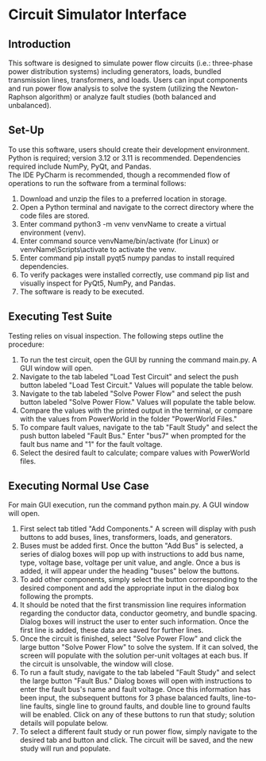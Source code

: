 # __Circuit Simulator Interface__

## Introduction
This software is designed to simulate power flow circuits (i.e.: three-phase power distribution systems) including generators, loads, bundled transmission lines, transformers, and loads. Users can input components and run power flow analysis to solve the system (utilizing the Newton-Raphson algorithm) or analyze fault studies (both balanced and unbalanced).

## Set-Up
To use this software, users should create their development environment. Python is required; version 3.12 or 3.11 is recommended. Dependencies required include NumPy, PyQt, and Pandas.   
The IDE PyCharm is recommended, though a recommended flow of operations to run the software from a terminal follows:

1. Download and unzip the files to a preferred location in storage.
2. Open a Python terminal and navigate to the correct directory where the code files are stored.
3. Enter command python3 -m venv venvName to create a virtual environment (venv).
4. Enter command source venvName/bin/activate (for Linux) or venvName\Scripts\activate to activate the venv.
5. Enter command pip install pyqt5 numpy pandas to install required dependencies.
6. To verify packages were installed correctly, use command pip list and visually inspect for PyQt5, NumPy, and Pandas.
7. The software is ready to be executed.

## Executing Test Suite
Testing relies on visual inspection. The following steps outline the procedure:
1. To run the test circuit, open the GUI by running the command main.py. A GUI window will open. 
2. Navigate to the tab labeled "Load Test Circuit" and select the push button labeled "Load Test Circuit." Values will populate the table below.
3. Navigate to the tab labeled "Solve Power Flow" and select the push button labeled "Solve Power Flow." Values will populate the table below.
4. Compare the values with the printed output in the terminal, or compare with the values from PowerWorld in the folder "PowerWorld Files."
5. To compare fault values, navigate to the tab "Fault Study" and select the push button labeled "Fault Bus." Enter "bus7" when prompted for the fault bus name and "1" for the fault voltage. 
6. Select the desired fault to calculate; compare values with PowerWorld files. 


## Executing Normal Use Case
For main GUI execution, run the command python main.py. A GUI window will open.

1. First select tab titled "Add Components." A screen will display with push buttons to add buses, lines, transformers, loads, and generators.
2. Buses must be added first. Once the button "Add Bus" is selected, a series of dialog boxes will pop up with instructions to add bus name, type, voltage base, voltage per unit value, and angle. Once a bus is added, it will appear under the heading "buses" below the buttons.
3. To add other components, simply select the button corresponding to the desired component and add the appropriate input in the dialog box following the prompts.
4. It should be noted that the first transmission line requires information regarding the conductor data, conductor geometry, and bundle spacing. Dialog boxes will instruct the user to enter such information. Once the first line is added, these data are saved for further lines.
5. Once the circuit is finished, select "Solve Power Flow" and click the large button "Solve Power Flow" to solve the system. If it can solved, the screen will populate with the solution per-unit voltages at each bus. If the circuit is unsolvable, the window will close.
6. To run a fault study, navigate to the tab labeled "Fault Study" and select the large button "Fault Bus." Dialog boxes will open with instructions to enter the fault bus's name and fault voltage. Once this information has been input, the subsequent buttons for 3 phase balanced faults, line-to-line faults, single line to ground faults, and double line to ground faults will be enabled. Click on any of these buttons to run that study; solution details will populate below.
7. To select a different fault study or run power flow, simply navigate to the desired tab and button and click. The circuit will be saved, and the new study will run and populate.
